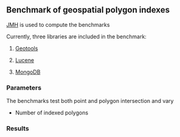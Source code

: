 ## Benchmark of geospatial polygon indexes

[JMH](http://openjdk.java.net/projects/code-tools/jmh/) is used to compute the benchmarks

Currently, three libraries are included in the benchmark:

1. [Geotools](https://geotools.org)

2. [Lucene](https://lucene.apache.org)

2. [MongoDB](https://www.mongodb.com)

### Parameters

The benchmarks test both point and polygon intersection and vary

* Number of indexed polygons

### Results
